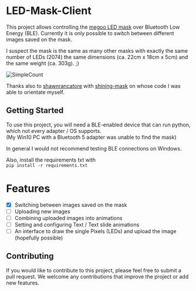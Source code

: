 # LED-Mask-Client
This project  allows controlling the [megoo LED mask](https://www.amazon.de/dp/B08P85C5S5) over
Bluetooth Low Energy (BLE).
 Currently it is only possible to switch between different images saved on the mask.

I suspect the mask is the same as many other masks with exactly the same number of LEDs (2074) 
the same dimensions (ca. 22cm x 18cm x 5cm) and the same weight (ca. 303g).  ;)

![SimpleCount](img/count.gif?raw=true "Count up gif.")

Thanks also to [shawnrancatore](https://github.com/shawnrancatore) with [shining-mask](https://github.com/shawnrancatore/shining-mask)
on whose code I was able to orientate myself.

## Getting Started

To use this project, you will need a BLE-enabled device that can run python, which not every adapter / OS supports. \
(My Win10 PC with a Bluetooth 5 adapter was unable to find the mask)

In general I would not  recommend testing BLE connections on Windows.

Also, install the requirements txt with\
``
pip install -r requirements.txt
``

# Features

- [x] Switching between images saved on the mask
- [ ] Uploading new images
- [ ] Combining uploaded images into animations
- [ ] Setting and configuring Text / Text slide animations
- [ ] An interface to draw the single Pixels (LEDs) and upload the image (hopefully possible)

## Contributing

If you would like to contribute to this project, please feel free to submit a pull request.
We welcome any contributions that improve the project or add new features.

